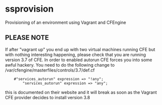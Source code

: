 # ssprovision
Provisioning of an environment using Vagrant and CFEngine


## PLEASE NOTE

If after "vagrant up" you end up with two virtual machines running CFE but with nothing interesting happening, please check that you are running version 3.7 of CFE. In order to enabled  autorun CFE forces you into some awful hackery. You need to do the following change to /var/cfengine/masterfiles/controls/3.7/def.cf


```
	#"services_autorun" expression => "!any";
      	"services_autorun" expression => "any";
```

this is documented on their website and it will break as soon as the Vagrant CFE provider decides to install version 3.8
